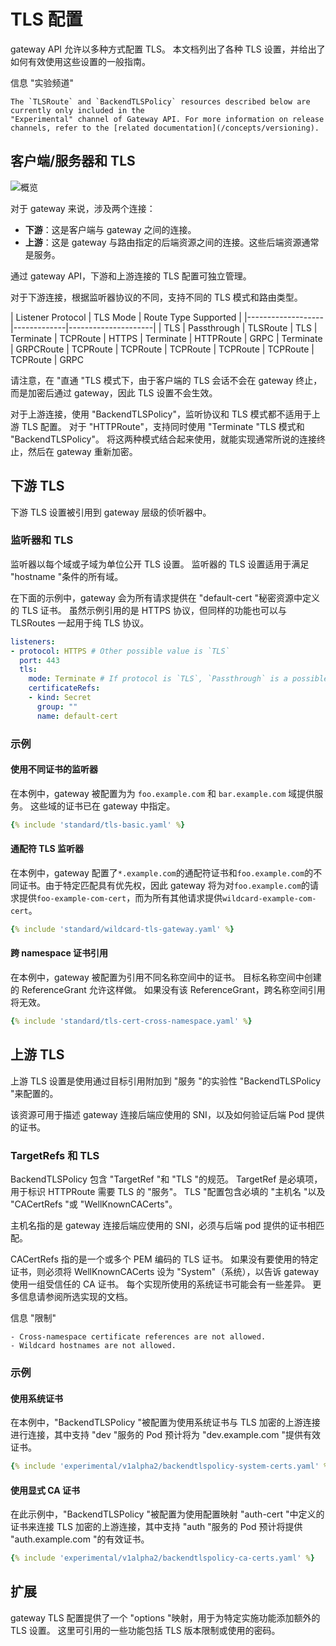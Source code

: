 <!-- TRANSLATED by md-translate -->
# TLS 配置

gateway API 允许以多种方式配置 TLS。 本文档列出了各种 TLS 设置，并给出了如何有效使用这些设置的一般指南。

信息 "实验频道"

```
The `TLSRoute` and `BackendTLSPolicy` resources described below are currently only included in the
"Experimental" channel of Gateway API. For more information on release
channels, refer to the [related documentation](/concepts/versioning).
```

## 客户端/服务器和 TLS

![概览](/镜像/tls-overview.svg)

对于 gateway 来说，涉及两个连接：

* **下游**：这是客户端与 gateway 之间的连接。
* **上游**：这是 gateway 与路由指定的后端资源之间的连接。这些后端资源通常是服务。

通过 gateway API，下游和上游连接的 TLS 配置可独立管理。

对于下游连接，根据监听器协议的不同，支持不同的 TLS 模式和路由类型。

| Listener Protocol | TLS Mode | Route Type Supported | |-------------------|-------------|---------------------| | TLS | Passthrough | TLSRoute | TLS | Terminate | TCPRoute | HTTPS | Terminate | HTTPRoute | GRPC | Terminate | GRPCRoute | TCPRoute | TCPRoute | TCPRoute | TCPRoute | TCPRoute | TCPRoute | GRPC

请注意，在 "直通 "TLS 模式下，由于客户端的 TLS 会话不会在 gateway 终止，而是加密后通过 gateway，因此 TLS 设置不会生效。

对于上游连接，使用 "BackendTLSPolicy"，监听协议和 TLS 模式都不适用于上游 TLS 配置。 对于 "HTTPRoute"，支持同时使用 "Terminate "TLS 模式和 "BackendTLSPolicy"。 将这两种模式结合起来使用，就能实现通常所说的连接终止，然后在 gateway 重新加密。

## 下游 TLS

下游 TLS 设置被引用到 gateway 层级的侦听器中。

### 监听器和 TLS

监听器以每个域或子域为单位公开 TLS 设置。 监听器的 TLS 设置适用于满足 "hostname "条件的所有域。

在下面的示例中，gateway 会为所有请求提供在 "default-cert "秘密资源中定义的 TLS 证书。 虽然示例引用的是 HTTPS 协议，但同样的功能也可以与 TLSRoutes 一起用于纯 TLS 协议。

```yaml
listeners:
- protocol: HTTPS # Other possible value is `TLS`
  port: 443
  tls:
    mode: Terminate # If protocol is `TLS`, `Passthrough` is a possible mode
    certificateRefs:
    - kind: Secret
      group: ""
      name: default-cert
```

### 示例

#### 使用不同证书的监听器

在本例中，gateway 被配置为为 `foo.example.com` 和 `bar.example.com` 域提供服务。 这些域的证书已在 gateway 中指定。

```yaml
{% include 'standard/tls-basic.yaml' %}
```

#### 通配符 TLS 监听器

在本例中，gateway 配置了`*.example.com`的通配符证书和`foo.example.com`的不同证书。由于特定匹配具有优先权，因此 gateway 将为对`foo.example.com`的请求提供`foo-example-com-cert`，而为所有其他请求提供`wildcard-example-com-cert`。

```yaml
{% include 'standard/wildcard-tls-gateway.yaml' %}
```

#### 跨 namespace 证书引用

在本例中，gateway 被配置为引用不同名称空间中的证书。 目标名称空间中创建的 ReferenceGrant 允许这样做。 如果没有该 ReferenceGrant，跨名称空间引用将无效。

```yaml
{% include 'standard/tls-cert-cross-namespace.yaml' %}
```

## 上游 TLS

上游 TLS 设置是使用通过目标引用附加到 "服务 "的实验性 "BackendTLSPolicy "来配置的。

该资源可用于描述 gateway 连接后端应使用的 SNI，以及如何验证后端 Pod 提供的证书。

### TargetRefs 和 TLS

BackendTLSPolicy 包含 "TargetRef "和 "TLS "的规范。 TargetRef 是必填项，用于标识 HTTPRoute 需要 TLS 的 "服务"。 TLS "配置包含必填的 "主机名 "以及 "CACertRefs "或 "WellKnownCACerts"。

主机名指的是 gateway 连接后端应使用的 SNI，必须与后端 pod 提供的证书相匹配。

CACertRefs 指的是一个或多个 PEM 编码的 TLS 证书。 如果没有要使用的特定证书，则必须将 WellKnownCACerts 设为 "System"（系统），以告诉 gateway 使用一组受信任的 CA 证书。 每个实现所使用的系统证书可能会有一些差异。 更多信息请参阅所选实现的文档。

信息 "限制"

```
- Cross-namespace certificate references are not allowed.
- Wildcard hostnames are not allowed.
```

### 示例

#### 使用系统证书

在本例中，"BackendTLSPolicy "被配置为使用系统证书与 TLS 加密的上游连接进行连接，其中支持 "dev "服务的 Pod 预计将为 "dev.example.com "提供有效证书。

```yaml
{% include 'experimental/v1alpha2/backendtlspolicy-system-certs.yaml' %}
```

#### 使用显式 CA 证书

在此示例中，"BackendTLSPolicy "被配置为使用配置映射 "auth-cert "中定义的证书来连接 TLS 加密的上游连接，其中支持 "auth "服务的 Pod 预计将提供 "auth.example.com "的有效证书。

```yaml
{% include 'experimental/v1alpha2/backendtlspolicy-ca-certs.yaml' %}
```

## 扩展

gateway TLS 配置提供了一个 "options "映射，用于为特定实施功能添加额外的 TLS 设置。 这里可引用的一些功能包括 TLS 版本限制或使用的密码。